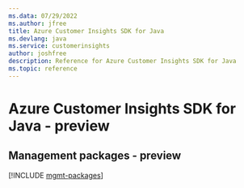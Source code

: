 ```yaml
---
ms.data: 07/29/2022
ms.author: jfree
title: Azure Customer Insights SDK for Java
ms.devlang: java
ms.service: customerinsights
author: joshfree
description: Reference for Azure Customer Insights SDK for Java
ms.topic: reference
---
```

# Azure Customer Insights SDK for Java - preview

## Management packages - preview
[!INCLUDE [mgmt-packages](customer-insights-mgmt-index.md)]